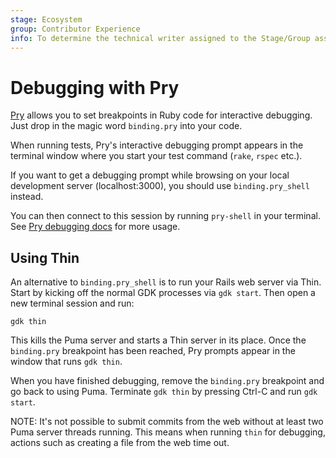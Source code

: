 ```yaml
---
stage: Ecosystem
group: Contributor Experience
info: To determine the technical writer assigned to the Stage/Group associated with this page, see https://about.gitlab.com/handbook/engineering/ux/technical-writing/#assignments
---
```


# Debugging with Pry

[Pry](https://pryrepl.org/) allows you to set breakpoints in Ruby code
for interactive debugging. Just drop in the magic word `binding.pry` into your code.

When running tests, Pry's interactive debugging prompt appears in the
terminal window where you start your test command (`rake`, `rspec` etc.).

If you want to get a debugging prompt while browsing on your local
development server (localhost:3000), you should use `binding.pry_shell` instead.

You can then connect to this session by running `pry-shell` in your terminal. See
[Pry debugging docs](https://docs.gitlab.com/ee/development/pry_debugging.html) for more usage.

## Using Thin

An alternative to `binding.pry_shell` is to run your Rails web server via Thin.
Start by kicking off the normal GDK processes via `gdk start`. Then open a new terminal session and run:

```shell
gdk thin
```

This kills the Puma server and starts a Thin server in its place. Once
the `binding.pry` breakpoint has been reached, Pry prompts appear in the window
that runs `gdk thin`.

When you have finished debugging, remove the `binding.pry` breakpoint and go
back to using Puma. Terminate `gdk thin` by pressing Ctrl-C
and run `gdk start`.

NOTE:
It's not possible to submit commits from the web without at least two Puma server
threads running. This means when running `thin` for debugging, actions such as creating a file from
the web time out.

